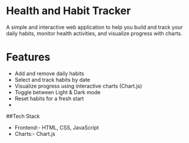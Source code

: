 # Health and Habit Tracker  
A simple and interactive web application to help you build and track your daily habits, monitor health activities, and visualize progress with charts.  

# Features  
- Add and remove daily habits  
- Select and track habits by date  
- Visualize progress using interactive charts (Chart.js)  
- Toggle between Light & Dark mode  
- Reset habits for a fresh start
- 
##Tech Stack  
- Frontend:- HTML, CSS, JavaScript  
- Charts:- Chart.js   
